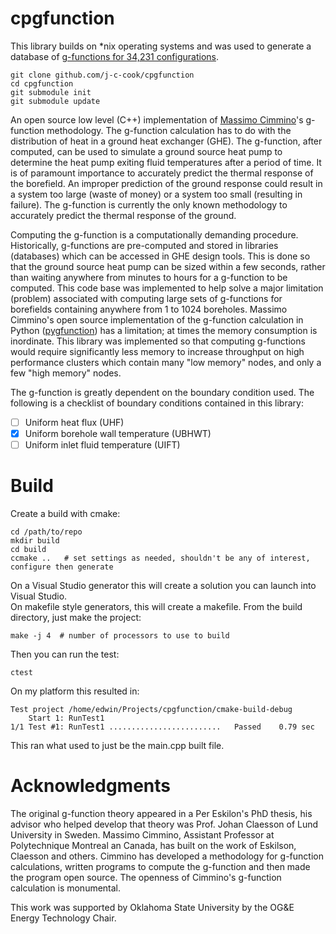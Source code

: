 # cpgfunction

This library builds on *nix operating systems and was used to generate a database of [g-functions for 34,231 configurations](https://shareok.org/handle/11244/336847). 
```
git clone github.com/j-c-cook/cpgfunction
cd cpgfunction
git submodule init
git submodule update
```

An open source low level (C++) implementation of [Massimo Cimmino][1]'s
g-function methodology. The g-function calculation has to do with the distribution
of heat in a ground heat exchanger (GHE). The g-function, after computed,
can be used to simulate a
ground source heat pump to determine the heat pump
exiting fluid temperatures after a
period of time. It is of paramount importance to accurately predict
the thermal response of the borefield. An improper prediction of the
ground response could result in a system too large (waste of money) or a
system too small (resulting in failure). The g-function is currently the only
known methodology to accurately predict the thermal response of the ground.

Computing the g-function is a computationally demanding procedure. Historically,
g-functions are pre-computed and stored in libraries (databases) which can be
accessed in GHE design tools. This is done so that the ground source heat pump
can be sized within a few seconds, rather than waiting anywhere from minutes
to hours for a g-function to be computed. This code base was implemented to help
solve a major limitation (problem) associated with
computing large sets of g-functions for borefields containing anywhere from 1
to 1024 boreholes. Massimo Cimmino's open source implementation of the g-function
calculation
in Python ([pygfunction][2]) has a limitation; at times the memory consumption is
inordinate.
This library was implemented so that computing g-functions would require
significantly less memory to increase throughput on high performance clusters
which contain many "low memory" nodes, and only a few "high memory" nodes.

The g-function is greatly dependent on the boundary condition used. The following
is a checklist of boundary conditions contained in this library:

- [ ] Uniform heat flux (UHF)
- [x] Uniform borehole wall temperature (UBHWT)
- [ ] Uniform inlet fluid temperature (UIFT)

[1]: https://github.com/MassimoCimmino
[2]: https://github.com/MassimoCimmino/pygfunction

# Build

Create a build with cmake:

```
cd /path/to/repo
mkdir build
cd build
ccmake ..   # set settings as needed, shouldn't be any of interest, configure then generate
```

On a Visual Studio generator this will create a solution you can launch into Visual Studio.  
On makefile style generators, this will create a makefile.  From the build directory, just make the project:

```
make -j 4  # number of processors to use to build
```

Then you can run the test:

```
ctest
```

On my platform this resulted in:
```
Test project /home/edwin/Projects/cpgfunction/cmake-build-debug
    Start 1: RunTest1
1/1 Test #1: RunTest1 .........................   Passed    0.79 sec
```

This ran what used to just be the main.cpp built file.

# Acknowledgments
The original g-function theory appeared in a Per Eskilon's PhD thesis,
his advisor who helped develop that theory was Prof. Johan Claesson of Lund
University in Sweden. Massimo Cimmino, Assistant Professor at Polytechnique
Montreal an Canada, has built on the work of Eskilson, Claesson
and others. Cimmino has developed a methodology for g-function calculations,
written programs to compute the g-function and then made the program open source.
The openness of Cimmino's g-function calculation is monumental.

This work was supported by Oklahoma State University by the OG&E Energy Technology Chair. 
